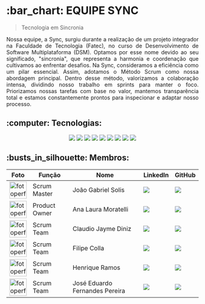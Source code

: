 <h1>:bar_chart: EQUIPE SYNC</h1>

> Tecnologia em Sincronia
<div align="justify">
Nossa equipe, a Sync, surgiu durante a realização de um projeto integrador na Faculdade de Tecnologia (Fatec), no curso
de Desenvolvimento de Software Multiplataforma (DSM). Optamos por esse nome devido ao seu significado, "sincronia", que
representa a harmonia e coordenação que cultivamos ao enfrentar desafios.
Na Sync, consideramos a eficiência como um pilar essencial. Assim, adotamos o Método Scrum como nossa abordagem
principal. Dentro desse método, valorizamos a colaboração intensa, dividindo nosso trabalho em sprints para manter o
foco. Priorizamos nossas tarefas com base no valor, mantemos transparência total e estamos constantemente prontos para
inspecionar e adaptar nosso processo.
</div>

<h2>:computer: Tecnologias: </h2>

<div align="center">
    <img src="https://img.shields.io/badge/Microsoft-666666?style=for-the-badge&logo=microsoft&logoColor=white&color=000000" />
    <img src="https://img.shields.io/badge/Figma-F24E1E?style=for-the-badge&logo=figma&logoColor=white&color=000000" />
    <img src="https://img.shields.io/badge/Python-3776AB?style=for-the-badge&logo=python&logoColor=white&color=000000" />
    <img src="https://img.shields.io/badge/Slack-4A154B?style=for-the-badge&logo=slack&logoColor=white&color=000000" />
    <img src="https://img.shields.io/badge/Node.js-339933?style=for-the-badge&logo=node.js&logoColor=white&color=000000" />
    <img src="https://img.shields.io/badge/React-339933?style=for-the-badge&logo=React&logoColor=white&color=000000" />
    <img src="https://img.shields.io/badge/TypeScript-3178C6?style=for-the-badge&logo=typescript&logoColor=white&color=000000" />
    <img src="https://img.shields.io/badge/HTML-239120?style=for-the-badge&logo=html5&logoColor=white&color=000000" />
    <img src="https://img.shields.io/badge/CSS-239120?&style=for-the-badge&logo=css3&logoColor=white&color=000000" />


</div>

<h2>:busts_in_silhouette: Membros:</h2>
<table>
    <thead>
        <tr>
            <th>Foto</th>
            <th>Função</th>
            <th>Nome</th>
            <th>LinkedIn</th>
            <th>GitHub</th>
        </tr>
    </thead>
    <tbody>
        <tr>
            <td>
                <a href="https://github.com/joaogabgr">
                    <img src="https://avatars.githubusercontent.com/u/104585766?v=4" alt="fotoperfil" width="45">
                </a>
            </td>
            <td>Scrum Master</td>
            <td>João Gabriel Solis</td>
            <td>
                <a href="https://www.linkedin.com/in/joaoggbs/">
                    <img src='https://img.shields.io/badge/LinkedIn-0077B5?style=for-the-badge&logo=linkedin&logoColor=white&color=000000' />
                </a>
            </td>
            <td>
                <a href="https://github.com/joaogabgr">
                    <img src='https://img.shields.io/badge/GitHub-100000?style=for-the-badge&logo=github&logoColor=white&color=000000' />
                </a>
            </td>
        </tr>
        <tr>
            <td>
                <a href="https://github.com/Ana-Laura-Moratelli">
                    <img src="https://avatars.githubusercontent.com/u/127795446?v=4" alt="fotoperfil" width="45">
                </a>
            </td>
            <td>Product Owner</td>
            <td>Ana Laura Moratelli</td>
            <td>
                <a href="https://www.linkedin.com/in/anamoratelli">
                    <img src='https://img.shields.io/badge/LinkedIn-0077B5?style=for-the-badge&logo=linkedin&logoColor=white&color=000000' />
                </a>
            </td>
            <td>
                <a href="https://github.com/Ana-Laura-Moratelli">
                    <img src='https://img.shields.io/badge/GitHub-100000?style=for-the-badge&logo=github&logoColor=white&color=000000' />
                </a>
            </td>
        </tr>
        <tr>
            <td>
                <a href="https://github.com/ClaudioJaymeDiniz">
                    <img src="https://avatars.githubusercontent.com/u/142222453?v=4" alt="fotoperfil" width="45">
                </a>
            </td>
            <td>Scrum Team</td>
            <td>Claudio Jayme Diniz</td>
            <td>
                <a href="https://www.linkedin.com/in/claudio-jayme/">
                    <img src='https://img.shields.io/badge/LinkedIn-0077B5?style=for-the-badge&logo=linkedin&logoColor=white&color=000000' />
                </a>
            </td>
            <td>
                <a href="https://github.com/ClaudioJaymeDiniz">
                    <img src='https://img.shields.io/badge/GitHub-100000?style=for-the-badge&logo=github&logoColor=white&color=000000' />
                </a>
            </td>
        </tr>
        <tr>
            <td>
                <a href="https://github.com/filipecolla">
                    <img src="https://avatars.githubusercontent.com/u/74216966?v=4" alt="fotoperfil" width="45">
                </a>
            </td>
            <td>Scrum Team</td>
            <td>Filipe Colla</td>
            <td>
                <a href="https://www.linkedin.com/in/filipe-colla/">
                    <img src='https://img.shields.io/badge/LinkedIn-0077B5?style=for-the-badge&logo=linkedin&logoColor=white&color=000000' />
                </a>
            </td>
            <td>
                <a href="https://github.com/filipecolla">
                    <img src='https://img.shields.io/badge/GitHub-100000?style=for-the-badge&logo=github&logoColor=white&color=000000' />
                </a>
            </td>
        </tr>
        <tr>
            <td>
                <a href="https://github.com/henrique0401">
                    <img src="https://avatars.githubusercontent.com/u/142222260?v=4" alt="fotoperfil" width="45">
                </a>
            </td>
            <td>Scrum Team</td>
            <td>Henrique Ramos</td>
            <td>
                <a href="https://www.linkedin.com/in/henrique-ramos-a8a459290/">
                    <img src='https://img.shields.io/badge/LinkedIn-0077B5?style=for-the-badge&logo=linkedin&logoColor=white&color=000000' />
                </a>
            </td>
            <td>
                <a href="https://github.com/henrique0401">
                    <img src='https://img.shields.io/badge/GitHub-100000?style=for-the-badge&logo=github&logoColor=white&color=000000' />
                </a>
            </td>
        </tr>
        <tr>
            <td>
                <a href="https://github.com/ZduardoPereira">
                    <img src="https://avatars.githubusercontent.com/u/127692036?v=4" alt="fotoperfil" width="45">
                </a>
            </td>
            <td>Scrum Team</td>
            <td>José Eduardo Fernandes Pereira</td>
            <td>
                <a href="https://www.linkedin.com/in/jos%C3%A9-eduardo-fernandes-pereira-b26517284/">
                    <img src='https://img.shields.io/badge/LinkedIn-0077B5?style=for-the-badge&logo=linkedin&logoColor=white&color=000000' />
                </a>
            </td>
            <td>
                <a href="https://github.com/ZduardoPereira">
                    <img src='https://img.shields.io/badge/GitHub-100000?style=for-the-badge&logo=github&logoColor=white&color=000000' />
                </a>
            </td>
        </tr>
    </tbody>
</table>
